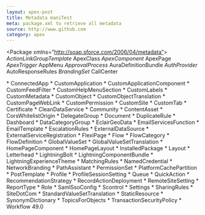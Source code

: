 ```yaml
---
layout: apex-post
title: Metadata manifest
meta: package.xml to retrieve all metadata
source: http://www.github.com
category: apex
---
```


<?xml version=”1.0″ encoding=”UTF-8″ standalone=”yes”?>
<Package xmlns=”http://soap.sforce.com/2006/04/metadata”&gt;
<types>
<members>*</members>
<name>ActionLinkGroupTemplate</name>
</types>
<types>
<members>*</members>
<name>ApexClass</name>
</types>
<types>
<members>*</members>
<name>ApexComponent</name>
</types>
<types>
<members>*</members>
<name>ApexPage</name>
</types>
<types>
<members>*</members>
<name>ApexTrigger</name>
</types>
<types>
<members>*</members>
<name>AppMenu</name>
</types>
<types>
<members>*</members>
<name>ApprovalProcess</name>
</types>
<types>
<members>*</members>
<name>AuraDefinitionBundle</name>
</types>
<types>
<members>*</members>
<name>AuthProvider</name>
</types>
<types>
<members>*</members>
<name>AutoResponseRules</name>
</types>
<types>
		<members>*</members>
		<name>BrandingSet</name>
</types>
<types>
		<members>*</members>
		<name>CallCenter</name>
	</types>

<types>
<members>*</members>
<name>ConnectedApp</name>
</types>
<types>
<members>*</members>
<name>CustomApplication</name>
</types>
<types>
<members>*</members>
<name>CustomApplicationComponent</name>
</types>
<types>
<members>*</members>
<name>CustomFeedFilter</name>
</types>
<types>
<members>*</members>
<name>CustomHelpMenuSection</name>
</types>
<types>
<members>*</members>
<name>CustomLabels</name>
</types>
<types>
<members>*</members>
<name>CustomMetadata</name>
</types>
<types>
<members>*</members>
<name>CustomObject</name>
</types>
<types>
<members>*</members>
<name>CustomObjectTranslation</name>
</types>
<types>
<members>*</members>
<name>CustomPageWebLink</name>
</types>
<types>
<members>*</members>
<name>CustomPermission</name>
</types>
<types>
<members>*</members>
<name>CustomSite</name>
</types>
<types>
<members>*</members>
<name>CustomTab</name>
</types>
<types>
		<members>*</members>
		<name>Certificate</name>
	</types>
<types>
		<members>*</members>
		<name>CleanDataService</name>
	</types>
<types>
		<members>*</members>
		<name>Community</name>
	</types>
<types>
		<members>*</members>
		<name>ContentAsset</name>
	</types>
<types>
		<members>*</members>
		<name>CorsWhitelistOrigin</name>
	</types>

<types>
<members>*</members>
<name>DelegateGroup</name>
</types>
<types>
<members>*</members>
<name>Document</name>
</types>
<types>
<members>*</members>
<name>DuplicateRule</name>
</types>
<types>
		<members>*</members>
		<name>Dashboard</name>
	</types>
<types>
		<members>*</members>
		<name>DataCategoryGroup</name>
	</types>

<types>
<members>*</members>
<name>EclairGeoData</name>
</types>
<types>
<members>*</members>
<name>EmailServicesFunction</name>
</types>
<types>
<members>*</members>
<name>EmailTemplate</name>
</types>
<types>
<members>*</members>
<name>EscalationRules</name>
</types>
<types>
<members>*</members>
<name>ExternalDataSource</name>
</types>
<types>
<members>*</members>
<name>ExternalServiceRegistration</name>
</types>
<types>
<members>*</members>
<name>FlexiPage</name>
</types>
<types>
<members>*</members>
<name>Flow</name>
</types>
<types>
<members>*</members>
<name>FlowCategory</name>
</types>
<types>
<members>*</members>
<name>FlowDefinition</name>
</types>
<types>
<members>*</members>
<name>GlobalValueSet</name>
</types>
<types>
<members>*</members>
<name>GlobalValueSetTranslation</name>
</types>
<types>
<members>*</members>
<name>HomePageComponent</name>
</types>
<types>
<members>*</members>
<name>HomePageLayout</name>
</types>
<types>
<members>*</members>
<name>InstalledPackage</name>
</types>
<types>
<members>*</members>
<name>Layout</name>
</types>
<types>
<members>*</members>
<name>Letterhead</name>
</types>
<types>
<members>*</members>
<name>LightningBolt</name>
</types>
<types>
<members>*</members>
<name>LightningComponentBundle</name>
</types>
<types>
<members>*</members>
<name>LightningExperienceTheme</name>
</types>
<types>
<members>*</members>
<name>MatchingRules</name>
</types>
<types>
<members>*</members>
<name>NamedCredential</name>
</types>
<types>
<members>*</members>
<name>NetworkBranding</name>
</types>
<types>
<members>*</members>
<name>PathAssistant</name>
</types>
<types>
<members>*</members>
<name>PermissionSet</name>
</types>
<types>
<members>*</members>
<name>PlatformCachePartition</name>
</types>
<types>
<members>*</members>
<name>PostTemplate</name>
</types>
<types>
<members>*</members>
<name>Profile</name>
</types>
<types>
<members>*</members>
<name>ProfileSessionSetting</name>
</types>
<types>
<members>*</members>
<name>Queue</name>
</types>
<types>
<members>*</members>
<name>QuickAction</name>
</types>
<types>
<members>*</members>
<name>RecommendationStrategy</name>
</types>
<types>
<members>*</members>
<name>RecordActionDeployment</name>
</types>
<types>
<members>*</members>
<name>RemoteSiteSetting</name>
</types>
<types>
<members>*</members>
<name>ReportType</name>
</types>
<types>
<members>*</members>
<name>Role</name>
</types>
<types>
<members>*</members>
<name>SamlSsoConfig</name>
</types>
<types>
<members>*</members>
<name>Scontrol</name>
</types>
<types>
<members>*</members>
<name>Settings</name>
</types>
<types>
<members>*</members>
<name>SharingRules</name>
</types>
<types>
<members>*</members>
<name>SiteDotCom</name>
</types>
<types>
<members>*</members>
<name>StandardValueSetTranslation</name>
</types>
<types>
<members>*</members>
<name>StaticResource</name>
</types>
<types>
<members>*</members>
<name>SynonymDictionary</name>
</types>
<types>
<members>*</members>
<name>TopicsForObjects</name>
</types>
<types>
<members>*</members>
<name>TransactionSecurityPolicy</name>
</types>
<types>
<members>*</members>
<name>Workflow</name>
</types>
<version>49.0</version>
</Package>
